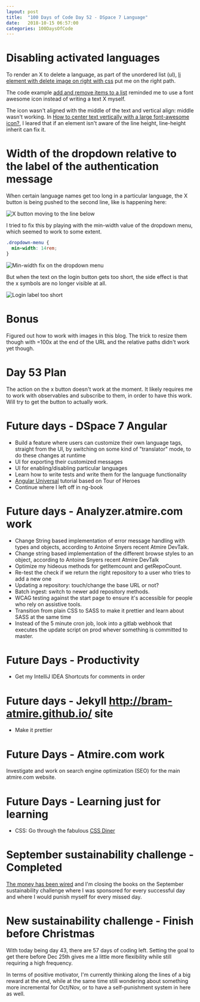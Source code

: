 ```yaml
---
layout: post
title:  "100 Days of Code Day 52 - DSpace 7 Language"
date:   2018-10-15 06:57:00
categories: 100DaysOfCode
---
```


# Disabling activated languages

To render an X to delete a language, as part of the unordered list (ul), [li element with delete image on right with css](https://stackoverflow.com/questions/10487041/li-element-with-delete-image-on-right-with-css) put me on the right path.

The code example [add and remove items to a list](https://codepen.io/gfrancesca/pen/gbpoxQ) reminded me to use a font awesome icon instead of writing a text X myself.

The icon wasn't aligned with the middle of the text and vertical align: middle wasn't working. In [How to center text vertically with a large font-awesome icon?](https://stackoverflow.com/questions/17309928/how-to-center-text-vertically-with-a-large-font-awesome-icon), I leared that if an element isn't aware of the line height, line-height inherit can fix it.

# Width of the dropdown relative to the label of the authentication message

When certain language names get too long in a particular language, the X button is being pushed to the second line, like is happening here:

![X button moving to the line below](../../../../assets/img/2018-10-15-dropdown-01.png)

I tried to fix this by playing with the min-width value of the dropdown menu, which seemed to work to some extent.
```css
.dropdown-menu {
  min-width: 14rem;
}
```

![Min-width fix on the dropdown menu](../../../../assets/img/2018-10-15-dropdown-02.png)

But when the text on the login button gets too short, the side effect is that the x symbols are no longer visible at all.

![Login label too short](../../../../assets/img/2018-10-15-dropdown-03.png)

# Bonus

Figured out how to work with images in this blog. The trick to resize them though with =100x at the end of the URL and the relative paths didn't work yet though.

# Day 53 Plan

The action on the x button doesn't work at the moment. It likely requires me to work with observables and subscribe to them, in order to have this work. Will try to get the button to actually work.

# Future days - DSpace 7 Angular

* Build a feature where users can customize their own language tags, straight from the UI, by switching on some kind of "translator" mode, to do these changes at runtime
* UI for exporting their customized messages
* UI for enabling/disabling particular languages
* Learn how to write tests and write them for the language functionality
* [Angular Universal](https://angular.io/guide/universal) tutorial based on Tour of Heroes
* Continue where I left off in ng-book

# Future days - Analyzer.atmire.com work

* Change String based implementation of error message handling with types and objects, according to Antoine Snyers recent Atmire DevTalk.
* Change string based implementation of the different browse styles to an object, according to Antoine Snyers recent Atmire DevTalk
* Optimize my hideous methods for getItemcount and getRepoCount.
* Re-test the check if we return the right repository to a user who tries to add a new one
* Updating a repository: touch/change the base URL or not?
* Batch ingest: switch to newer add repository methods.
* WCAG testing against the start page to ensure it's accessible for people who rely on assistive tools.
* Transition from plain CSS to SASS to make it prettier and learn about SASS at the same time
* Instead of the 5 minute cron job, look into a gitlab webhook that executes the update script on prod whever something is committed to master.

# Future Days - Productivity

* Get my IntelliJ IDEA Shortcuts for comments in order

# Future days - Jekyll http://bram-atmire.github.io/ site

* Make it prettier

# Future Days - Atmire.com work

Investigate and work on search engine optimization (SEO) for the main atmire.com website.

# Future Days - Learning just for learning

* CSS: Go through the fabulous [CSS Diner](https://flukeout.github.io/)

# September sustainability challenge - Completed

[The money has been wired](https://my.charitywater.org/bram-luyten/code-for-water) and I'm closing the books on the September sustainability challenge where I was sponsored for every successful day and where I would punish myself for every missed day.

# New sustainability challenge - Finish before Christmas

With today being day 43, there are 57 days of coding left. Setting the goal to get there before Dec 25th gives me a little more flexibility while still requiring a high frequency.

In terms of positive motivator, I'm currently thinking along the lines of a big reward at the end, while at the same time still wondering about something more incremental for Oct/Nov, or to have a self-punishment system in here as well.